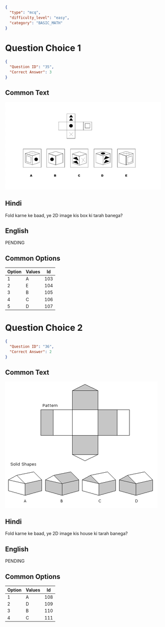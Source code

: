 ```json
{
  "type": "mcq",
  "difficulty_level": "easy",
  "category": "BASIC_MATH"
}
```

# Question Choice 1
```json
{
  "Question ID": "35",
  "Correct Answer": 3
}
```
## Common Text
![](images/question_15/choice1.png)

## Hindi
Fold karne ke baad, ye 2D image kis box ki tarah banega?

## English
PENDING

## Common Options
| Option | Values |Id     |
|:-------|:-------|:-----:|
| 1      | A      |103    |
| 2      | E      |104    |
| 3      | B      |105    |
| 4      | C      |106    |
| 5      | D      |107    |


# Question Choice 2
```json
{
  "Question ID": "36",
  "Correct Answer": 2
}
```
## Common Text
![](images/question_15/choice2.gif)

## Hindi
Fold karne ke baad, ye 2D image kis house ki tarah banega?

## English
PENDING

## Common Options
| Option | Values |Id     |
|:-------|:-------|:-----:|
| 1      | A      |108    |
| 2      | D      |109    |
| 3      | B      |110    |
| 4      | C      |111    |
